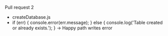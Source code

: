 Pull request 2
- createDatabase.js
- if (err) {
    console.error(err.message);
  } else {
    console.log('Table created or already exists.');
  }
  -> Happy path writes error